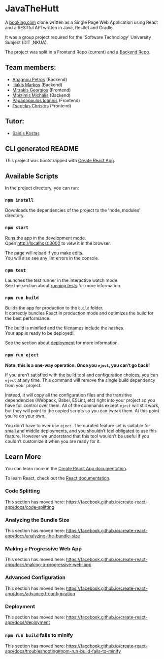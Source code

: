 # **JavaTheHutt**

A [booking.com](https://www.booking.com/) clone written as a Single Page Web Application using React and a RESTful API written in Java, Restlet and Gradle.

It was a group project required for the 'Software Technology' University Subject (DIT ,NKUA).

The project was split in a Frontend Repo (current) and a [Backend Repo](https://github.com/GeorgeMitrakis/javathehutt-backend).


## Team members:

- [Anagnou Petros](https://www.linkedin.com/in/petros-anagnou/) (Backend)
- [Iliakis Markos](https://www.linkedin.com/in/markos-iliakis-ba88b8135/) (Backend)
- [Mitrakis Georgios](https://www.linkedin.com/in/george-mitrakis-867b74191/) (Frontend)
- [Mpizimis Michalis](https://www.linkedin.com/in/michaelbzms/) (Backend)
- [Papadopoulos Ioannis](https://www.linkedin.com/in/ioannis-papadopoulos-5356b9169/) (Frontend)
- [Tsapelas Christos](https://www.linkedin.com/in/christos-tsapelas-71686a16b/) (Frontend)

## Tutor:

 - [Saidis Kostas](https://www.linkedin.com/in/saiko/)

## CLI generated README

This project was bootstrapped with [Create React App](https://github.com/facebook/create-react-app).

## Available Scripts

In the project directory, you can run:

### `npm install`

Downloads the dependencies of the project to the 'node_modules' directory.

### `npm start`

Runs the app in the development mode.<br>
Open [http://localhost:3000](http://localhost:3000) to view it in the browser.

The page will reload if you make edits.<br>
You will also see any lint errors in the console.

### `npm test`

Launches the test runner in the interactive watch mode.<br>
See the section about [running tests](https://facebook.github.io/create-react-app/docs/running-tests) for more information.

### `npm run build`

Builds the app for production to the `build` folder.<br>
It correctly bundles React in production mode and optimizes the build for the best performance.

The build is minified and the filenames include the hashes.<br>
Your app is ready to be deployed!

See the section about [deployment](https://facebook.github.io/create-react-app/docs/deployment) for more information.

### `npm run eject`

**Note: this is a one-way operation. Once you `eject`, you can’t go back!**

If you aren’t satisfied with the build tool and configuration choices, you can `eject` at any time. This command will remove the single build dependency from your project.

Instead, it will copy all the configuration files and the transitive dependencies (Webpack, Babel, ESLint, etc) right into your project so you have full control over them. All of the commands except `eject` will still work, but they will point to the copied scripts so you can tweak them. At this point you’re on your own.

You don’t have to ever use `eject`. The curated feature set is suitable for small and middle deployments, and you shouldn’t feel obligated to use this feature. However we understand that this tool wouldn’t be useful if you couldn’t customize it when you are ready for it.

## Learn More

You can learn more in the [Create React App documentation](https://facebook.github.io/create-react-app/docs/getting-started).

To learn React, check out the [React documentation](https://reactjs.org/).

### Code Splitting

This section has moved here: https://facebook.github.io/create-react-app/docs/code-splitting

### Analyzing the Bundle Size

This section has moved here: https://facebook.github.io/create-react-app/docs/analyzing-the-bundle-size

### Making a Progressive Web App

This section has moved here: https://facebook.github.io/create-react-app/docs/making-a-progressive-web-app

### Advanced Configuration

This section has moved here: https://facebook.github.io/create-react-app/docs/advanced-configuration

### Deployment

This section has moved here: https://facebook.github.io/create-react-app/docs/deployment

### `npm run build` fails to minify

This section has moved here: https://facebook.github.io/create-react-app/docs/troubleshooting#npm-run-build-fails-to-minify
